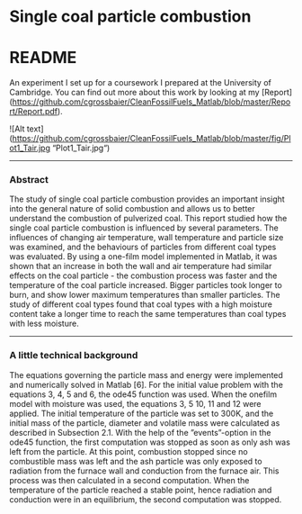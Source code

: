 # Single coal particle combustion
# README

An experiment I set up for a coursework I prepared at the University of Cambridge. You can find out more about this work by looking at my [Report] (https://github.com/cgrossbaier/CleanFossilFuels_Matlab/blob/master/Report/Report.pdf). 

![Alt text](https://github.com/cgrossbaier/CleanFossilFuels_Matlab/blob/master/fig/Plot1_Tair.jpg “Plot1_Tair.jpg“)

***
### Abstract
The study of single coal particle combustion provides an important insight into the general nature of solid combustion andallows us to better understand the combustion of pulverized coal. This report studied how the single coal particle combustionis influenced by several parameters. The influences of changing air temperature, wall temperature and particle size wasexamined, and the behaviours of particles from different coal types was evaluated. By using a one-film model implementedin Matlab, it was shown that an increase in both the wall and air temperature had similar effects on the coal particle - thecombustion process was faster and the temperature of the coal particle increased. Bigger particles took longer to burn, andshow lower maximum temperatures than smaller particles. The study of different coal types found that coal types with ahigh moisture content take a longer time to reach the same temperatures than coal types with less moisture.

***
### A little technical background
The equations governing the particle mass and energy were implemented and numerically solved in Matlab [6]. For the initial value problem with the equations 3, 4,5 and 6, the ode45 function was used. When the onefilm model with moisture was used, the equations 3, 5 10, 11 and 12 were applied. The initial temperature of the particle was set to 300K, and the initial mass of the particle, diameter and volatile mass were calculated as described in Subsection 2.1.With the help of the ”events”-option in the ode45 function, the first computation was stopped as soon as only ash was left from the particle. At this point, combustion stopped since no combustible mass was left and the ash particle was only exposed to radiation from the furnace wall and conduction from the furnace air. This process was then calculated in a second computation.When the temperature of the particle reached a stable point, hence radiation and conduction were in an equilibrium, the second computation was stopped.






